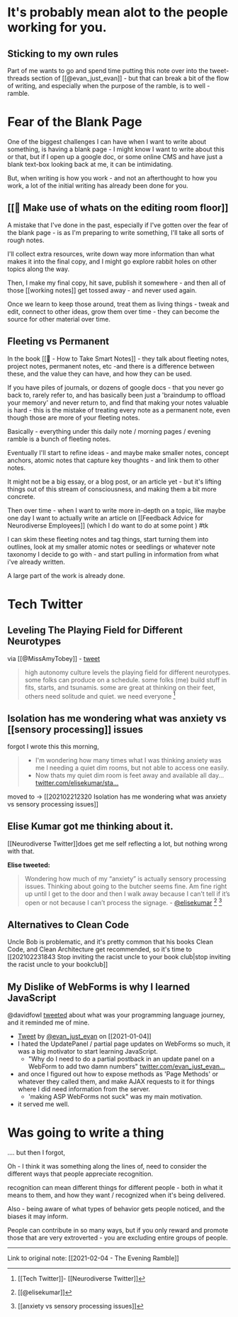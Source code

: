 # It's probably mean alot to the people working for you.

## Sticking to my own rules 

Part of me wants to go and spend time putting this note over into the tweet-threads section of [[@evan_just_evan]] - but that can break a bit of the flow of writing, and especially when the purpose of the ramble, is to well - ramble.

# Fear of the Blank Page

One of the biggest challenges I can have when I want to write about something, is having a blank page - I might know I want to write about this or that, but if I open up a google doc, or some online CMS and have just a blank text-box looking back at me, it can be intimidating.

But, when writing is how you work - and not an afterthought to how you work,  a lot of the initial writing has already been done for you.

## [[🌱 Make use of whats on the editing room floor]]

A mistake that I've done in the past, especially if I've gotten over the fear of the blank page - is as I'm preparing to write something, I'll take all sorts of rough notes. 

I'll collect extra resources, write down way more information than what makes it into the final copy, and I might go explore rabbit holes on other topics along the way. 

Then, I make my final copy, hit save, publish it somewhere - and then all of those [[working notes]] get tossed away - and never used again. 

Once we learn to keep those around, treat them as living things - tweak and edit, connect to other ideas, grow them over time - they can become the source for other material over time.

## Fleeting vs Permanent 

In the book [[📰 - How to Take Smart Notes]] - they talk about fleeting notes, project notes, permanent notes, etc -and there is a difference between these, and the value they can have, and how they can be used.

If you have piles of journals, or dozens of google docs - that you never go back to, rarely refer to, and has basically been just a 'braindump to offload your memory' and never return to, and find that making your notes valuable is hard - this is the mistake of treating every note as a permanent note, even though those are more of your fleeting notes.

Basically - everything under this daily note / morning pages / evening ramble is a bunch of fleeting notes. 

Eventually I'll start to refine ideas - and maybe make smaller notes, concept anchors, atomic notes that capture key thoughts - and link them to other notes.

It might not be a big essay, or a blog post, or an article yet - but it's lifting things out of this stream of consciousness, and making them a bit more concrete.

Then over time - when I want to write more in-depth on a topic, like maybe one day I want to actually write an article on [[Feedback Advice for Neurodiverse Employees]] (which I do want to do at some point ) #tk 

I can skim these fleeting notes and tag things, start turning them into outlines, look at my smaller atomic notes or seedlings or whatever note taxonomy I decide to go with - and start pulling in information from what i've already written.

A large part of the work is already done.


# Tech Twitter

## Leveling The Playing Field for Different Neurotypes

via [[@MissAmyTobey]] - [tweet](https://twitter.com/MissAmyTobey/status/1357475385177378816)

> high autonomy culture levels the playing field for different neurotypes. some folks can produce on a schedule. some folks (me) build stuff in fits, starts, and tsunamis. some are great at thinking on their feet, others need solitude and quiet. we need everyone [^1ma]

[^1ma]: [[Tech Twitter]]- [[Neurodiverse Twitter]]



## Isolation has me wondering what was anxiety vs [[sensory processing]] issues

forgot I wrote this this morning, 

> -  I'm wondering how many times what I was thinking anxiety was me l needing a quiet dim rooms, but not able to access one easily.
> -   Now thats my quiet dim room is feet away and available all day... [twitter.com/elisekumar/sta…](https://twitter.com/elisekumar/status/1357212563356852226)

moved to -> [[202102212320 Isolation has me wondering what was anxiety vs sensory processing issues]]
## Elise Kumar got me thinking about it.

[[Neurodiverse Twitter]]does get me self reflecting a lot, but nothing wrong with that.

**Elise tweeted:**
 
> Wondering how much of my “anxiety” is actually sensory processing issues. Thinking about going to the butcher seems fine. Am fine right up until I get to the door and then I walk away because I can’t tell if it’s open or not because I can’t process the signage. - [@elisekumar](https://twitter.com/elisekumar/status/1357212563356852226) [^22eli] [^anxietyvssensory]

[^22eli]: [[@elisekumar]]
[^anxietyvssensory]: [[anxiety vs sensory processing issues]]


## Alternatives to Clean Code 

Uncle Bob is problematic, and it's pretty common that his books Clean Code, and Clean Architecture get recommended, so it's time to [[202102231843 Stop inviting the racist uncle to your book club|stop inviting the racist uncle to your bookclub]]




## My Dislike of WebForms is why I learned JavaScript

@davidfowl [tweeted](https://twitter.com/davidfowl/status/1357464354048921602) about what was your programming language journey, and it reminded me of mine. 

- [Tweet](https://twitter.com/i/status/1357493184423731200) by [@evan_just_evan](https://twitter.com/evan_just_evan) on [[2021-01-04]]
- I hated the UpdatePanel / partial page updates on WebForms so much, it was a big motivator to start learning JavaScript.
  - "Why do I need to do a partial postback in an update panel on a WebForm to add two damn numbers" [twitter.com/evan_just_evan…](https://twitter.com/evan_just_evan/status/1357492684286476290)
- and once I figured out how to expose methods as 'Page Methods' or whatever they called them, and make AJAX requests to it for things where I did need information from the server.
  - 'making ASP WebForms not suck" was my main motivation.
- it served me well.

# Was going to write a thing

.... but then I forgot, 

Oh - I think it was something along the lines of, need to consider the different ways that people appreciate recognition.

recognition can mean different things for different people - both in what it means to them, and how they want / recognized when it's being delivered.

Also - being aware of what types of behavior gets people noticed, and the biases it may inform. 

People can contribute in so many ways, but if you only reward and promote those that are very extroverted - you are excluding entire groups of people.

---

Link to original note: [[2021-02-04 - The Evening Ramble]]